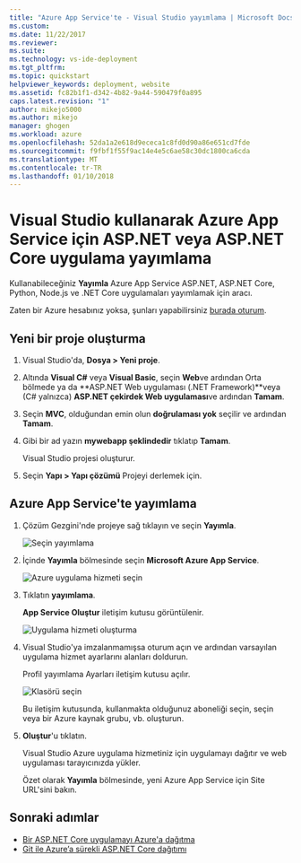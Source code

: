 ```yaml
---
title: "Azure App Service'te - Visual Studio yayımlama | Microsoft Docs"
ms.custom: 
ms.date: 11/22/2017
ms.reviewer: 
ms.suite: 
ms.technology: vs-ide-deployment
ms.tgt_pltfrm: 
ms.topic: quickstart
helpviewer_keywords: deployment, website
ms.assetid: fc82b1f1-d342-4b82-9a44-590479f0a895
caps.latest.revision: "1"
author: mikejo5000
ms.author: mikejo
manager: ghogen
ms.workload: azure
ms.openlocfilehash: 52da1a2e618d9ececa1c8fd0d90a86e651cd7fde
ms.sourcegitcommit: f9fbf1f55f9ac14e4e5c6ae58c30dc1800ca6cda
ms.translationtype: MT
ms.contentlocale: tr-TR
ms.lasthandoff: 01/10/2018
---
```

# <a name="publish-an-aspnet-or-aspnet-core-app-to-azure-app-service-using-visual-studio"></a>Visual Studio kullanarak Azure App Service için ASP.NET veya ASP.NET Core uygulama yayımlama

Kullanabileceğiniz **Yayımla** Azure App Service ASP.NET, ASP.NET Core, Python, Node.js ve .NET Core uygulamaları yayımlamak için aracı.

Zaten bir Azure hesabınız yoksa, şunları yapabilirsiniz [burada oturum](https://azure.microsoft.com/free/?ref=microsoft.com&utm_source=microsoft.com&utm_medium=doc&utm_campaign=visualstudio).

## <a name="create-a-new-project"></a>Yeni bir proje oluşturma 

1. Visual Studio'da, **Dosya > Yeni proje**.

1. Altında **Visual C#** veya **Visual Basic**, seçin **Web**ve ardından Orta bölmede ya da **ASP.NET Web uygulaması (.NET Framework)**veya (C# yalnızca) **ASP.NET çekirdek Web uygulaması**ve ardından **Tamam**.

1. Seçin **MVC**, olduğundan emin olun **doğrulaması yok** seçilir ve ardından **Tamam**.

1. Gibi bir ad yazın **mywebapp şeklindedir** tıklatıp **Tamam**.

    Visual Studio projesi oluşturur.

1. Seçin **Yapı > Yapı çözümü** Projeyi derlemek için.

## <a name="publish-to-azure-app-service"></a>Azure App Service'te yayımlama

1. Çözüm Gezgini'nde projeye sağ tıklayın ve seçin **Yayımla**.

    ![Seçin yayımlama](../deployment/media/quickstart-publish-aspnet.png "seçin yayımlama")

1. İçinde **Yayımla** bölmesinde seçin **Microsoft Azure App Service**.

    ![Azure uygulama hizmeti seçin](../deployment/media/quickstart-publish-azure.png "Azure uygulama hizmeti seçin")

1. Tıklatın **yayımlama**.

    **App Service Oluştur** iletişim kutusu görüntülenir.

    ![Uygulama hizmeti oluşturma](../deployment/media/quickstart-publish-settings-app-service.png "Azure uygulama hizmeti oluşturma")
    
1. Visual Studio'ya imzalanmamışsa oturum açın ve ardından varsayılan uygulama hizmet ayarlarını alanları doldurun.

    Profil yayımlama Ayarları iletişim kutusu açılır.

    ![Klasörü seçin](../deployment/media/quickstart-publish-settings-web.png "klasörü seçin")

    Bu iletişim kutusunda, kullanmakta olduğunuz aboneliği seçin, seçin veya bir Azure kaynak grubu, vb. oluşturun.

1. **Oluştur**'u tıklatın.

    Visual Studio Azure uygulama hizmetiniz için uygulamayı dağıtır ve web uygulaması tarayıcınızda yükler.

    Özet olarak **Yayımla** bölmesinde, yeni Azure App Service için Site URL'sini bakın.

## <a name="next-steps"></a>Sonraki adımlar

- [Bir ASP.NET Core uygulamayı Azure'a dağıtma](/aspnet/core/tutorials/publish-to-azure-webapp-using-vs)
- [Git ile Azure’a sürekli ASP.NET Core dağıtımı](/aspnet/core/publishing/azure-continuous-deployment)

